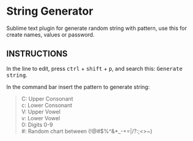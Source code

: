 # String Generator #
Sublime text plugin for generate random string with pattern, use this for create names, values or password.

## INSTRUCTIONS ##
In the line to edit, press <kbd>ctrl</kbd> + <kbd>shift</kbd> + <kbd>p</kbd>, and search this: <kbd>Generate string</kbd>.

In the command bar insert the pattern to generate string:

>C: Upper Consonant  
>c: Lower Consonant  
>V: Upper Vowel  
>v: Lower Vowel  
>0: Digits 0-9  
>\#: Random chart between (!@#$%^&*_-+=|/?:;<>~)  
